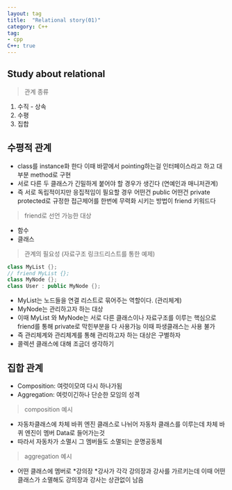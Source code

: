 ```yaml
---
layout: tag
title:  "Relational story(01)"
category: C++
tag:
- cpp
C++: true
---
```


## Study about relational

> 관계 종류

1. 수직 - 상속
2. 수평
3. 집합

## 수평적 관계

- class를 instance화 한다 이때 바깥에서 pointing하는걸 인터페이스라고 하고 대부분 method로 구현
- 서로 다른 두 클래스가 긴밀하게 붙어야 할 경우가 생긴다 (연예인과 매니저관계)
- 즉 서로 독립적이지만 응집적임이 필요할 경우 어떤건 public 어떤건 private protected로 규정한 접근제어를 한번에 무력화 시키는 방법이
friend 키워드다

>friend로 선언 가능한 대상

- 함수
- 클래스

>관계의 필요성 (자료구조 링크드리스트를 통한 예제)

```cpp
class MyList {};
// friend MyList {};
class MyNode {};
class User : public MyNode {};
```

- MyList는 노드들을 연결 리스트로 묶어주는 역할이다. (관리체계)
- MyNode는 관리하고자 하는 대상
- 이때 MyList 와 MyNode는 서로 다른 클래스이나 자료구조를 이루는 핵심으로
friend를 통해 private로 막힌부분을 다 사용가능 이때 파생클래스는 사용 불가
- 즉 관리체계와 관리체계를 통해 관리하고자 하는 대상은 구별하자
- 콜렉션 클래스에 대해 조금더 생각하기

## 집합 관계

- Composition: 여럿이모여 다시 하나가됨
- Aggregation: 여럿이긴하나 단순한 모임의 성격

> composition 예시

- 자동차클래스에 차체 바퀴 엔진 클래스로 나뉘어 자동차 클래스를 이루는데 차체 바퀴 엔진이 멤버 Data로 들어가는것
- 따라서 자동차가 소멸시 그 멤버들도 소멸되는 운명공동체

> aggregation 예시

- 어떤 클래스에 멤버로 *강의장 *강사가 각각 강의장과 강사를 가르키는데 이때 어떤 클래스가 소멸해도 강의장과 강사는 상관없이 남음
